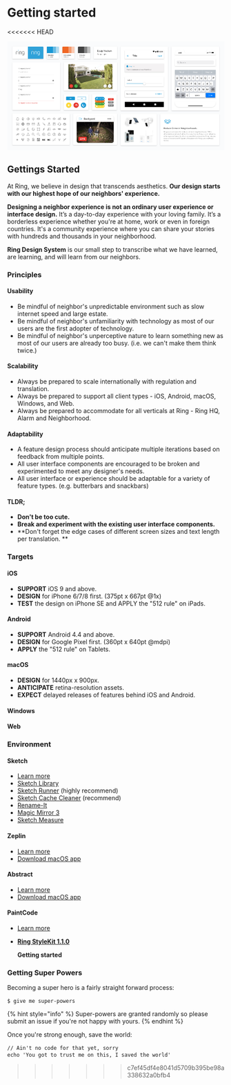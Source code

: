 # Getting started

&lt;&lt;&lt;&lt;&lt;&lt;&lt; HEAD 

![](../.gitbook/assets/rds.png)

## Gettings Started

At Ring, we believe in design that transcends aesthetics. **Our design starts with our highest hope of our neighbors' experience.**

**Designing a neighbor experience is not an ordinary user experience or interface design.** It’s a day-to-day experience with your loving family. It’s a borderless experience whether you're at home, work or even in foreign countries. It's a community experience where you can share your stories with hundreds and thousands in your neighborhood.

**Ring Design System** is our small step to transcribe what we have learned, are learning, and will learn from our neighbors.

### Principles

#### Usability

* Be mindful of neighbor's unpredictable environment such as slow internet speed and large estate.
* Be mindful of neighbor's unfamiliarity with technology as most of our users are the first adopter of technology.
* Be mindful of neighbor's unperceptive nature to learn something new as most of our users are already too busy. \(i.e. we can't make them think twice.\)

#### Scalability

* Always be prepared to scale internationally with regulation and translation.
* Always be prepared to support all client types - iOS, Android, macOS, Windows, and Web.
* Always be prepared to accommodate for all verticals at Ring - Ring HQ, Alarm and Neighborhood.

#### Adaptability

* A feature design process should anticipate multiple iterations based on feedback from multiple points.
* All user interface components are encouraged to be broken and experimented to meet any designer's needs.
* All user interface or experience should be adaptable for a variety of feature types. \(e.g. butterbars and snackbars\)

#### TLDR;

* **Don't be too cute.**
* **Break and experiment with the existing user interface components.**
* **Don't forget the edge cases of different screen sizes and text length per translation. **

### **Targets**

#### iOS

* **SUPPORT** iOS 9 and above.
* **DESIGN** for iPhone 6/7/8 first. \(375pt x 667pt @1x\)
* **TEST** the design on iPhone SE and APPLY the "512 rule" on iPads.

#### Android

* **SUPPORT** Android 4.4 and above.
* **DESIGN** for Google Pixel first. \(360pt x 640pt @mdpi\)
* **APPLY** the "512 rule" on Tablets.

#### macOS

* **DESIGN** for 1440px x 900px.
* **ANTICIPATE** retina-resolution assets.
* **EXPECT** delayed releases of features behind iOS and Android.

#### Windows

#### Web

### Environment

#### Sketch

* [Learn more](https://sketchapp.com)
* [Sketch Library](https://www.sketchapp.com/docs/libraries/)
* [Sketch Runner](https://www.gitbook.com/book/kevinsmtenn/ring-design-system/edit#) \(highly recommend\)
* [Sketch Cache Cleaner](https://yo-op.github.io/sketchcachecleaner/) \(recommend\)
* [Rename-It](https://rodi01.github.io/RenameIt/)
* [Magic Mirror 3](https://magicsketch.io/mirror/)
* [Sketch Measure](https://github.com/utom/sketch-measure)

#### Zeplin

* [Learn more](https://www.zeplin.io)
* [Download macOS app](https://zpl.io/download-mac)

#### Abstract

* [Learn more](../overview/abstract.md)
* [Download macOS app](https://app.goabstract.com/download)

#### PaintCode

* [Learn more](https://www.paintcodeapp.com)
* [**Ring StyleKit 1.1.0**](https://www.dropbox.com/sh/03ftllw7ps16te5/AACv8Pr-Qa0hJkDv309x7uQ3a?dl=0)

  **Getting started**

### Getting Super Powers

Becoming a super hero is a fairly straight forward process:

```text
$ give me super-powers
```

{% hint style="info" %}
Super-powers are granted randomly so please submit an issue if you're not happy with yours.
{% endhint %}

Once you're strong enough, save the world:

```text
// Ain't no code for that yet, sorry
echo 'You got to trust me on this, I saved the world'
```

> > > > > > > c7ef45df4e8041d5709b395be98a338632a0bfb4

